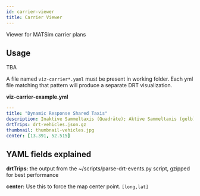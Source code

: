 ```yaml
---
id: carrier-viewer
title: Carrier Viewer
---
```


Viewer for MATSim carrier plans

## Usage

TBA

A file named `viz-carrier*.yaml` must be present in working folder. Each yml file matching that pattern will produce a separate DRT visualization.

**viz-carrier-example.yml**

```yaml
---
title: "Dynamic Response Shared Taxis"
description: Inaktive Sammeltaxis (Quadräte); Aktive Sammeltaxis (gelb)
drtTrips: drt-vehicles.json.gz
thumbnail: thumbnail-vehicles.jpg
center: [13.391, 52.515]
```

## YAML fields explained

**drtTrips:** the output from the ~/scripts/parse-drt-events.py script, gzipped for best performance

**center:** Use this to force the map center point. `[long,lat]`
